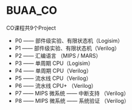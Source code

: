 # BUAA_CO
CO课程共9个Project
- P0 —— 部件级实验、有限状态机（Logisim）
- P1 —— 部件级实验、有限状态机（Verilog）
- P2 —— 汇编语言 （MIPS / MARS）
- P3 —— 单周期 CPU（Logisim）
- P4 —— 单周期 CPU（Verilog）
- P5 —— 流水线 CPU（Verilog）
- P6 —— 流水线 CPU+ （Verilog）
- P7 —— MIPS 微系统 —— 中断支持 （Verilog）
- P8 —— MIPS 微系统 —— 系统验证 （Verilog）
